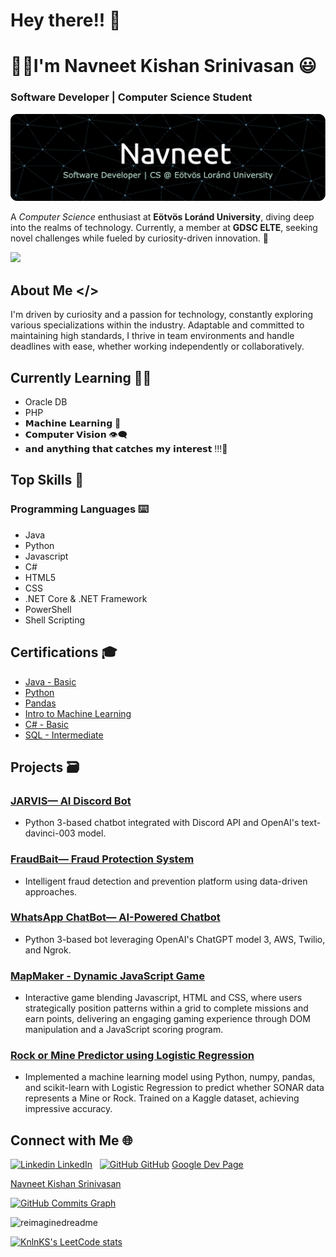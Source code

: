 # Hey there!! 👋
  # 👨‍💻I'm Navneet Kishan Srinivasan 😃
### Software Developer | Computer Science Student

![Header](./github-header-img.png)



A *Computer Science* enthusiast at **Eötvös Loránd University**, diving deep into the realms of technology. Currently, a member at **GDSC ELTE**, seeking novel challenges while fueled by curiosity-driven innovation. 🚀


![](https://komarev.com/ghpvc/?username=NavneetKishanS&color=green)
## About Me </>

I'm driven by curiosity and a passion for technology, constantly exploring various specializations within the industry. Adaptable and committed to maintaining high standards, I thrive in team environments and handle deadlines with ease, whether working independently or collaboratively.

## Currently Learning 👩‍💻
  - Oracle DB
  - PHP 
  - 𝗠𝗮𝗰𝗵𝗶𝗻𝗲 𝗟𝗲𝗮𝗿𝗻𝗶𝗻𝗴 🤖
  - 𝗖𝗼𝗺𝗽𝘂𝘁𝗲𝗿 𝗩𝗶𝘀𝗶𝗼𝗻 👁️‍🗨️
  - 𝗮𝗻𝗱 𝗮𝗻𝘆𝘁𝗵𝗶𝗻𝗴 𝘁𝗵𝗮𝘁 𝗰𝗮𝘁𝗰𝗵𝗲𝘀 𝗺𝘆 𝗶𝗻𝘁𝗲𝗿𝗲𝘀𝘁 !!!🚀

## Top Skills 🚀

### Programming Languages ⌨️
- Java
- Python
- Javascript
- C#
- HTML5
- CSS
- .NET Core & .NET Framework
- PowerShell
- Shell Scripting
  
## Certifications 🎓

- [Java - Basic](https://github.com/NavneetKishanS/Certifications/blob/main/java_basic%20certificate_Navneet%20Kishan%20Srinivasan.pdf)
- [Python](https://github.com/NavneetKishanS/Certifications/blob/main/Navneet%20Kishan%20Srinivasan%20-%20Python.png)
- [Pandas](https://github.com/NavneetKishanS/Certifications/blob/main/Navneet%20Kishan%20Srinivasan%20-%20Pandas.png)
- [Intro to Machine Learning](https://github.com/NavneetKishanS/Certifications/blob/main/Navneet%20Kishan%20Srinivasan%20-%20Intro%20to%20Machine%20Learning.png)
- [C# - Basic](https://github.com/NavneetKishanS/Certifications/blob/main/C%23(basic)%20Certificate_Navneet%20Kishan%20Srinivasan.pdf)
- [SQL - Intermediate](https://github.com/NavneetKishanS/Certifications/blob/main/sql_intermediate%20certificate_Navneet%20Kishan%20Srinivasan.pdf)

## Projects 🗃️

### [JARVIS— AI Discord Bot](https://github.com/NavneetKishanS/JARVIS_DiscordBot)
- Python 3-based chatbot integrated with Discord API and OpenAI's text-davinci-003 model.

### [FraudBait— Fraud Protection System](https://github.com/NavneetKishanS/FraudBait_FraudProtectionProgram)
- Intelligent fraud detection and prevention platform using data-driven approaches.

### [WhatsApp ChatBot— AI-Powered Chatbot](https://github.com/NavneetKishanS/WhatsAppChatBot)
- Python 3-based bot leveraging OpenAI's ChatGPT model 3, AWS, Twilio, and Ngrok.

### [MapMaker - Dynamic JavaScript Game](https://navneetkishans.github.io/mapmaker/)
- Interactive game blending Javascript, HTML and CSS, where users strategically position patterns within a grid to complete missions and earn points, delivering an engaging gaming experience through DOM manipulation and a JavaScript scoring program.

### [Rock or Mine Predictor using Logistic Regression](https://github.com/NavneetKishanS/rock-or-mine-predictor)
- Implemented a machine learning model using Python, numpy, pandas, and scikit-learn with Logistic Regression to predict whether SONAR data represents a Mine or Rock. Trained on a Kaggle dataset, achieving impressive accuracy.

## Connect with Me 🌐

[![Linkedin](https://i.stack.imgur.com/gVE0j.png) LinkedIn](https://www.linkedin.com/in/navneet-kishan-s)
&nbsp;
[![GitHub](https://i.stack.imgur.com/tskMh.png) GitHub](https://github.com/NavneetKishanS)
[Google Dev Page](https://g.dev/navneetkishan)

<!-- Feel free to add more sections or customize as needed -->
<div class="badge-base LI-profile-badge" data-locale="en_US" data-size="medium" data-theme="light" data-type="VERTICAL" data-vanity="navneet-kishan-s" data-version="v1"><a class="badge-base__link LI-simple-link" href="https://hu.linkedin.com/in/navneet-kishan-s?trk=profile-badge">Navneet Kishan Srinivasan</a></div>

<a href="http://www.github.com/NavneetKishanS"><img src="https://github-readme-activity-graph.cyclic.app/graph?username=NavneetKishanS&bg_color=1c1917&color=ffffff&line=0891b2&point=ffffff&area_color=1c1917&area=true&hide_border=true&custom_title=GitHub%20Commits%20Graph" alt="GitHub Commits Graph" /></a>


<img src="https://myreadme.vercel.app/api/embed/NavneetKishanS?panels=userstatistics,toprepositories,toplanguages,commitgraph" alt="reimaginedreadme" />

[![KnlnKS's LeetCode stats](https://leetcode-stats-six.vercel.app/api?username=navneetkishan)](https://github.com/navneetkishan/github-readme)
              
